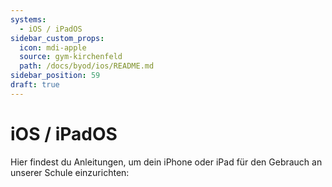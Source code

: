 ```yaml
---
systems:
  - iOS / iPadOS
sidebar_custom_props:
  icon: mdi-apple
  source: gym-kirchenfeld
  path: /docs/byod/ios/README.md
sidebar_position: 59
draft: true
---
```


# iOS / iPadOS



Hier findest du Anleitungen, um dein iPhone oder iPad für den Gebrauch an unserer Schule einzurichten:

<Features/>
